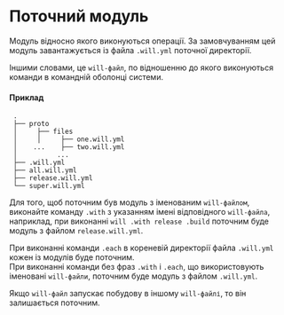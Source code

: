 # Поточний модуль

Модуль відносно якого виконуються операції. За замовчуванням цей модуль завантажується із файла <code>.will.yml</code> поточної директорії.

Іншими словами, це `will-файл`, по відношенню до якого виконуються команди в командній оболонці системи.

#### Приклад   

```  
 .
 ├── proto
 │     ├── files
 │     │     ├── one.will.yml
 │    ...    ├── two.will.yml
 │          ...
 ├── .will.yml  
 ├── all.will.yml
 ├── release.will.yml
 └── super.will.yml

 ```

Для того, щоб поточним був модуль з іменованим `will-файлом`, виконайте команду `.with` з указанням імені відповідного `will-файлa`, наприклад, при виконанні `will .with release .build` поточним буде модуль з файлом `release.will.yml`.  

При виконанні команди `.each` в кореневій директорії файла `.will.yml` кожен із модулів буде поточним.  
При виконанні команди без фраз `.with` i `.each`, що використовують іменовані `will-файли`, поточним буде модуль з файлом `.will.yml`. 

Якщо `will-файл` запускає побудову в іншому `will-файлі`, то він залишається поточним.
